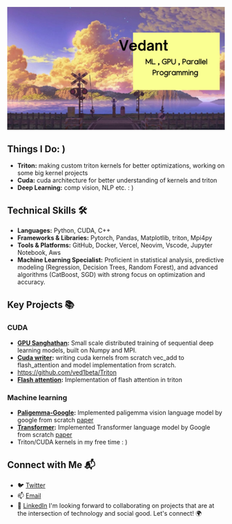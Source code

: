![image](https://github.com/ved1beta/ved1beta/blob/main/Vedant.png?raw=true)
## Things I Do: ) 
- **Triton:** making custom triton kernels for better optimizations, working on some big kernel projects
- **Cuda:**  cuda architecture for better understanding of kernels and triton
- **Deep Learning:** comp vision, NLP etc. : ) 
## Technical Skills 🛠️
- **Languages:** Python, CUDA, C++ 
- **Frameworks & Libraries:** Pytorch, Pandas, Matplotlib, triton, Mpi4py
- **Tools & Platforms:** GitHub, Docker, Vercel, Neovim, Vscode, Jupyter Notebook, Aws
- **Machine Learning Specialist:** Proficient in statistical analysis, predictive modeling (Regression, Decision Trees, Random Forest), and advanced algorithms (CatBoost, SGD) with strong focus on optimization and accuracy.
## Key Projects 📚
### CUDA
- **[GPU Sanghathan](https://github.com/ved1beta/GPU-sanghathan):** Small scale distributed training of sequential deep learning models, built on Numpy and MPI.
- **[Cuda writer](https://github.com/ved1beta/Cuda_writer):** writing cuda kernels from scratch vec_add to flash_attention and model implementation from scratch.
- https://github.com/ved1beta/Triton
- **[Flash attention](https://github.com/ved1beta/Triton):** Implementation of flash attention in triton 
### Machine learning 
- **[Paligemma-Google](https://github.com/ved1beta/Paligemma):** Implemented paligemma vision language model by google from scratch [paper](https://arxiv.org/pdf/2407.07726)
- **[Transformer](https://github.com/ved1beta/Transformer):** Implemented Transformer language model by Google from scratch [paper](https://arxiv.org/pdf/1706.03762)
- Triton/CUDA kernels in my free time : ) 
## Connect with Me 📬
- 🐦 [Twitter](https://twitter.com/ant_vedaya)
- 📫 [Email](mailto:ved.work2024@gmail.com)
- 🔗 [LinkedIn](https://www.linkedin.com/in/vednatthote/)
I'm looking forward to collaborating on projects that are at the intersection of technology and social good. Let's connect! 🌍
